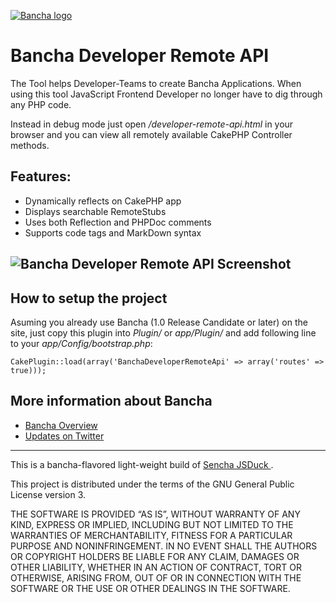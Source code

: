 [![Bancha logo](http://docs.banchaproject.com/wiki/images/github-logo.png)](http://banchaproject.com)

Bancha Developer Remote API
=============================

The Tool helps Developer-Teams to create Bancha Applications. When using this tool JavaScript Frontend Developer no longer have to dig through any PHP code.

Instead in debug mode just open _/developer-remote-api.html_ in your browser and you can view all remotely available CakePHP Controller methods.

## Features:

 - Dynamically reflects on CakePHP app
 - Displays searchable RemoteStubs
 - Uses both Reflection and PHPDoc comments
 - Supports code tags and MarkDown syntax


## ![Bancha Developer Remote API Screenshot](http://docs.banchaproject.com/wiki/images/BanchaDeveloperRemoteApi-screenshot.jpg)

How to setup the project
------------------------
Asuming you already use Bancha (1.0 Release Candidate or later) on the site, just copy this plugin into _Plugin/_ or _app/Plugin/_ and add following line to your _app/Config/bootstrap.php_:

    CakePlugin::load(array('BanchaDeveloperRemoteApi' => array('routes' => true))); 



More information about Bancha
-----------------------------

*   [Bancha Overview](http://banchaproject.com/)
*   [Updates on Twitter](http://twitter.com/#!/banchaproject)

-------------------------

This is a bancha-flavored light-weight build of [Sencha JSDuck ](https://github.com/senchalabs/jsduck).

This project is distributed under the terms of the GNU General Public License version 3.

THE SOFTWARE IS PROVIDED “AS IS”, WITHOUT WARRANTY OF ANY KIND, EXPRESS OR
IMPLIED, INCLUDING BUT NOT LIMITED TO THE WARRANTIES OF MERCHANTABILITY,
FITNESS FOR A PARTICULAR PURPOSE AND NONINFRINGEMENT. IN NO EVENT SHALL THE
AUTHORS OR COPYRIGHT HOLDERS BE LIABLE FOR ANY CLAIM, DAMAGES OR OTHER
LIABILITY, WHETHER IN AN ACTION OF CONTRACT, TORT OR OTHERWISE, ARISING FROM,
OUT OF OR IN CONNECTION WITH THE SOFTWARE OR THE USE OR OTHER DEALINGS IN
THE SOFTWARE.
